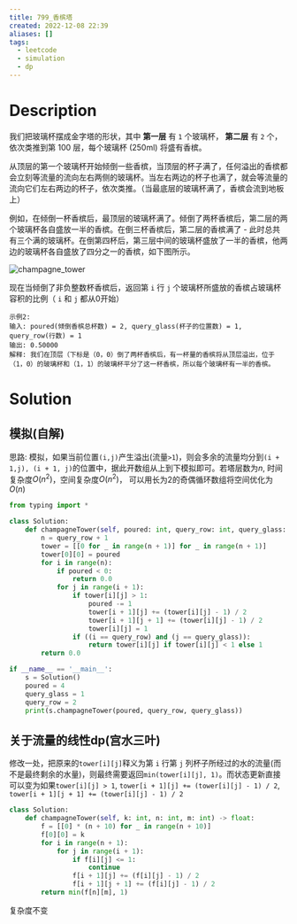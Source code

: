 ```yaml
---
title: 799_香槟塔
created: 2022-12-08 22:39
aliases: []
tags:
  - leetcode 
  - simulation
  - dp
---
```


# Description

我们把玻璃杯摆成金字塔的形状，其中 **第一层** 有 `1` 个玻璃杯， **第二层** 有 `2` 个，依次类推到第 100 层，每个玻璃杯 (250ml) 将盛有香槟。

从顶层的第一个玻璃杯开始倾倒一些香槟，当顶层的杯子满了，任何溢出的香槟都会立刻等流量的流向左右两侧的玻璃杯。当左右两边的杯子也满了，就会等流量的流向它们左右两边的杯子，依次类推。（当最底层的玻璃杯满了，香槟会流到地板上）

例如，在倾倒一杯香槟后，最顶层的玻璃杯满了。倾倒了两杯香槟后，第二层的两个玻璃杯各自盛放一半的香槟。在倒三杯香槟后，第二层的香槟满了 - 此时总共有三个满的玻璃杯。在倒第四杯后，第三层中间的玻璃杯盛放了一半的香槟，他两边的玻璃杯各自盛放了四分之一的香槟，如下图所示。

![champagne_tower](https://s3-lc-upload.s3.amazonaws.com/uploads/2018/03/09/tower.png)

现在当倾倒了非负整数杯香槟后，返回第 `i` 行 `j` 个玻璃杯所盛放的香槟占玻璃杯容积的比例（ `i` 和 `j` 都从0开始）

```
示例2:
输入: poured(倾倒香槟总杯数) = 2, query_glass(杯子的位置数) = 1, query_row(行数) = 1
输出: 0.50000
解释: 我们在顶层（下标是（0，0）倒了两杯香槟后，有一杯量的香槟将从顶层溢出，位于（1，0）的玻璃杯和（1，1）的玻璃杯平分了这一杯香槟，所以每个玻璃杯有一半的香槟。
```

# Solution

## 模拟(自解)

思路: 模拟，如果当前位置`(i,j)`产生溢出(流量`>1`)，则会多余的流量均分到`(i + 1,j), (i + 1, j)`的位置中，据此开数组从上到下模拟即可。若塔层数为$n$, 时间复杂度$O(n^2)$，空间复杂度$O(n^2)$， 可以用长为2的奇偶循环数组将空间优化为$O(n)$

```python
from typing import *

class Solution:
    def champagneTower(self, poured: int, query_row: int, query_glass: int) -> float:
        n = query_row + 1
        tower = [[0 for _ in range(n + 1)] for _ in range(n + 1)]
        tower[0][0] = poured
        for i in range(n):
            if poured < 0:
                return 0.0
            for j in range(i + 1):
                if tower[i][j] > 1:
                    poured -= 1
                    tower[i + 1][j] += (tower[i][j] - 1) / 2
                    tower[i + 1][j + 1] += (tower[i][j] - 1) / 2
                    tower[i][j] = 1
                if ((i == query_row) and (j == query_glass)):
                    return tower[i][j] if tower[i][j] < 1 else 1
        return 0.0

if __name__ == '__main__':
    s = Solution()
    poured = 4
    query_glass = 1
    query_row = 2
    print(s.champagneTower(poured, query_row, query_glass))
```

## 关于流量的线性dp(宫水三叶)

修改一处，把原来的`tower[i][j]`释义为第 `i` 行第 `j` 列杯子所经过的水的流量(而不是最终剩余的水量)，则最终需要返回`min(tower[i][j], 1)`。而状态更新直接可以变为如果`tower[i][j] > 1`, `tower[i + 1][j] += (tower[i][j] - 1) / 2`,  `tower[i + 1][j + 1] += (tower[i][j] - 1) / 2`

```python
class Solution:
    def champagneTower(self, k: int, n: int, m: int) -> float:
        f = [[0] * (n + 10) for _ in range(n + 10)]
        f[0][0] = k
        for i in range(n + 1):
            for j in range(i + 1):
                if f[i][j] <= 1:
                    continue
                f[i + 1][j] += (f[i][j] - 1) / 2
                f[i + 1][j + 1] += (f[i][j] - 1) / 2
        return min(f[n][m], 1)
```

复杂度不变

